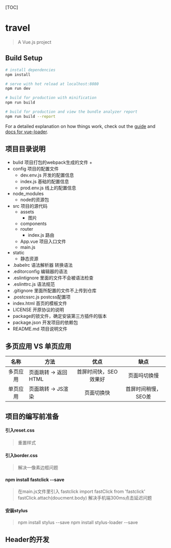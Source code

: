 [TOC]

# travel

> A Vue.js project

## Build Setup

``` bash
# install dependencies
npm install

# serve with hot reload at localhost:8080
npm run dev

# build for production with minification
npm run build

# build for production and view the bundle analyzer report
npm run build --report
```

For a detailed explanation on how things work, check out the [guide](http://vuejs-templates.github.io/webpack/) and [docs for vue-loader](http://vuejs.github.io/vue-loader).


## 项目目录说明
+ bulid 项目打包的webpack生成的文件
    + 
+ config 项目的配置文件
    + dev.env.js 开发的配置信息
    + index.js 基础的配置信息
    + prod.env.js 线上的配置信息
+ node_modules
    + node的资源包
+ src 项目的源代码
    + assets
        + 图片
    + components
    + router
        + index.js 路由
    + App.vue 项目入口文件
    + main.js 
+ static
    + 静态资源
+ .babelrc 语法解析器 转换语法
+ .editorconfig 编辑器的语法
+ .eslintignore 里面的文件不会被语法检查
+ .eslinttrc.js 语法规范 
+ .gitignore 里面所配置的文件不上传到仓库
+ .postcssrc.js  postcss配置项
+ index.html 首页的模板文件
+ LICENSE 开原协议的说明
+ package的锁文件，确定安装第三方插件的版本
+ package.json 开发项目的依赖包
+ README.md 项目说明文件


## 多页应用 VS 单页应用


| 名称       |  方法                 |    优点            |  缺点              |
| :--------:|  --------------------| :--------:         | :--------:        | 
|   多页应用 |  页面跳转 -> 返回HTML |首屏时间快，SEO效果好 | 页面吗切换慢        |
|   单页应用 |  页面跳转 -> JS渲染   | 页面切换快           | 首屏时间稍慢，SEO差 |


## 项目的编写前准备
#### 引入reset.css
> 重置样式
#### 引入border.css
> 解决一像素边框问题
#### npm install fastclick --save
> 在main.js文件里引入 fastclick
> import fastClick from 'fastclick'
> fastClick.attach(doucment.body)
> 解决手机端300ms点击延迟问题
#### 安装stylus
> npm install stylus --save
> npm install stylus-loader --save

## Header的开发


